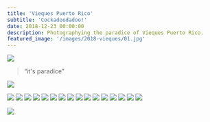 ```yaml
---
title: 'Vieques Puerto Rico'
subtitle: 'Cockadoodadoo!'
date: 2018-12-23 00:00:00
description: Photographying the paradice of Vieques Puerto Rico.
featured_image: '/images/2018-vieques/01.jpg'
---
```


![](/images/2018-vieques/01.jpg)

> “it's paradice”

![](/images/2018-vieques/02.jpg)

<div class="gallery" data-columns="2">
	<img src="/images/2018-vieques/03.jpg">
	<img src="/images/2018-vieques/04.jpg">
	<img src="/images/2018-vieques/05.jpg">
	<img src="/images/2018-vieques/06.jpg">
	<img src="/images/2018-vieques/07.jpg">
	<img src="/images/2018-vieques/08.jpg">
	<img src="/images/2018-vieques/09.jpg">
	<img src="/images/2018-vieques/10.jpg">
	<img src="/images/2018-vieques/11.jpg">
	<img src="/images/2018-vieques/12.jpg">
	<img src="/images/2018-vieques/13.jpg">
	<img src="/images/2018-vieques/14.jpg">
	<img src="/images/2018-vieques/15.jpg">
	<img src="/images/2018-vieques/16.jpg">
	<img src="/images/2018-vieques/17.jpg">
	<img src="/images/2018-vieques/18.jpg">
</div>

![](/images/2018-vieques/19.jpg)
